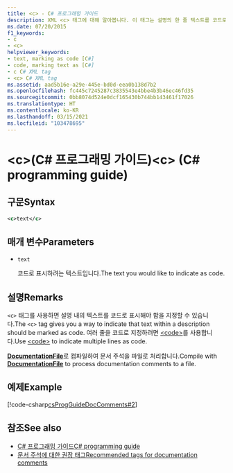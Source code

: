 ```yaml
---
title: <c> - C# 프로그래밍 가이드
description: XML <c> 태그에 대해 알아봅니다. 이 태그는 설명의 한 줄 텍스트를 코드로 표시하고, <code> indicates multiple lines.
ms.date: 07/20/2015
f1_keywords:
- c
- <c>
helpviewer_keywords:
- text, marking as code [C#]
- code, marking text as [C#]
- c C# XML tag
- <c> C# XML tag
ms.assetid: aad5b16e-a29e-445e-bd0d-eea0b138d7b2
ms.openlocfilehash: fc445c7245287c3835543e4bbe4b3b46ec46fd35
ms.sourcegitcommit: 0bb8074d524e0dcf165430b744bb143461f17026
ms.translationtype: HT
ms.contentlocale: ko-KR
ms.lasthandoff: 03/15/2021
ms.locfileid: "103478695"
---
```

# <a name="c-c-programming-guide"></a><span data-ttu-id="821c4-104">\<c>(C# 프로그래밍 가이드)</span><span class="sxs-lookup"><span data-stu-id="821c4-104">\<c> (C# programming guide)</span></span>

## <a name="syntax"></a><span data-ttu-id="821c4-105">구문</span><span class="sxs-lookup"><span data-stu-id="821c4-105">Syntax</span></span>

```xml
<c>text</c>
```

## <a name="parameters"></a><span data-ttu-id="821c4-106">매개 변수</span><span class="sxs-lookup"><span data-stu-id="821c4-106">Parameters</span></span>

- `text`

  <span data-ttu-id="821c4-107">코드로 표시하려는 텍스트입니다.</span><span class="sxs-lookup"><span data-stu-id="821c4-107">The text you would like to indicate as code.</span></span>

## <a name="remarks"></a><span data-ttu-id="821c4-108">설명</span><span class="sxs-lookup"><span data-stu-id="821c4-108">Remarks</span></span>

<span data-ttu-id="821c4-109">`<c>` 태그를 사용하면 설명 내의 텍스트를 코드로 표시해야 함을 지정할 수 있습니다.</span><span class="sxs-lookup"><span data-stu-id="821c4-109">The `<c>` tag gives you a way to indicate that text within a description should be marked as code.</span></span> <span data-ttu-id="821c4-110">여러 줄을 코드로 지정하려면 [\<code>](./code.md)를 사용합니다.</span><span class="sxs-lookup"><span data-stu-id="821c4-110">Use [\<code>](./code.md) to indicate multiple lines as code.</span></span>

<span data-ttu-id="821c4-111">[**DocumentationFile**](../../language-reference/compiler-options/output.md#documentationfile)로 컴파일하여 문서 주석을 파일로 처리합니다.</span><span class="sxs-lookup"><span data-stu-id="821c4-111">Compile with [**DocumentationFile**](../../language-reference/compiler-options/output.md#documentationfile) to process documentation comments to a file.</span></span>

## <a name="example"></a><span data-ttu-id="821c4-112">예제</span><span class="sxs-lookup"><span data-stu-id="821c4-112">Example</span></span>

[!code-csharp[csProgGuideDocComments#2](~/samples/snippets/csharp/VS_Snippets_VBCSharp/csProgGuideDocComments/CS/DocComments.cs#2)]
  
## <a name="see-also"></a><span data-ttu-id="821c4-113">참조</span><span class="sxs-lookup"><span data-stu-id="821c4-113">See also</span></span>

- [<span data-ttu-id="821c4-114">C# 프로그래밍 가이드</span><span class="sxs-lookup"><span data-stu-id="821c4-114">C# programming guide</span></span>](../index.md)
- [<span data-ttu-id="821c4-115">문서 주석에 대한 권장 태그</span><span class="sxs-lookup"><span data-stu-id="821c4-115">Recommended tags for documentation comments</span></span>](./recommended-tags-for-documentation-comments.md)
